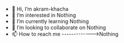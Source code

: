 - 👋 Hi, I’m akram-khacha
- 👀 I’m interested in Nothing
- 🌱 I’m currently learning Nothing
- 💞️ I’m looking to collaborate on Nothing
- 📫 How to reach me ------------->Nothing

<!---
akram-kh21/akram-kh21 is ✨ NOT ✨ a special repository because its `README.md` (this file) appears on your GitHub profile.
You can click the Preview link to take a look at your changes.
--->
